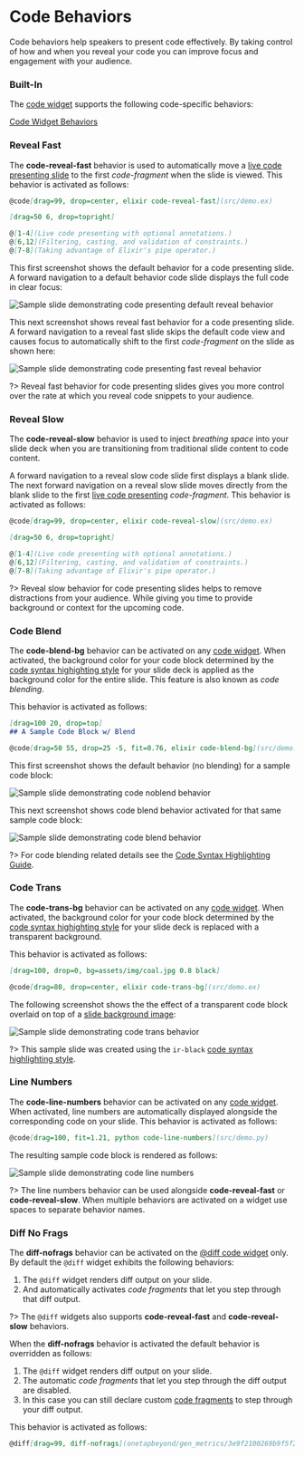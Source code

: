 # Code Behaviors

Code behaviors help speakers to present code effectively. By taking control of how and when you reveal your code you can improve focus and engagement with your audience.

### Built-In

The [code widget](/code/widgets.md) supports the following code-specific behaviors:

[Code Widget Behaviors](../_snippets/code-widget-behaviors.md ':include')

### Reveal Fast

The **code-reveal-fast** behavior is used to automatically move a [live code presenting slide](/code/presenting.md) to the first *code-fragment* when the slide is viewed. This behavior is activated as follows:

```markdown
@code[drag=99, drop=center, elixir code-reveal-fast](src/demo.ex)

[drag=50 6, drop=topright]

@[1-4](Live code presenting with optional annotations.)
@[6,12](Filtering, casting, and validation of constraints.)
@[7-8](Taking advantage of Elixir's pipe operator.)
```

This first screenshot shows the default behavior for a code presenting slide. A forward navigation to a default behavior code slide displays the full code in clear focus:

![Sample slide demonstrating code presenting default reveal behavior](../_images/gitpitch-code-behaviors-default.jpg)

This next screenshot shows reveal fast behavior for a code presenting slide. A forward navigation to a reveal fast slide skips the default code view and causes focus to automatically shift to the first *code-fragment* on the slide as shown here:

![Sample slide demonstrating code presenting fast reveal behavior](../_images/gitpitch-code-behaviors-fast.jpg)

?> Reveal fast behavior for code presenting slides gives you more control over the rate at which you reveal code snippets to your audience.

### Reveal Slow


The **code-reveal-slow** behavior is used to inject *breathing space* into your slide deck when you are transitioning from traditional slide content to code content.

A forward navigation to a reveal slow code slide first displays a blank slide. The next forward navigation on a reveal slow slide moves directly from the blank slide to the first [live code presenting](/code/presenting.md) *code-fragment*. This behavior is activated as follows:

```markdown
@code[drag=99, drop=center, elixir code-reveal-slow](src/demo.ex)

[drag=50 6, drop=topright]

@[1-4](Live code presenting with optional annotations.)
@[6,12](Filtering, casting, and validation of constraints.)
@[7-8](Taking advantage of Elixir's pipe operator.)
```

?> Reveal slow behavior for code presenting slides helps to remove distractions from your audience. While giving you time to provide background or context for the upcoming code.

### Code Blend

The **code-blend-bg** behavior can be activated on any [code widget](/code/widgets.md). When activated, the background color for your code block determined by the [code syntax highighting style](/code/highlighting.md) for your slide deck is applied as the background color for the entire slide. This feature is also known as *code blending*.

This behavior is activated as follows:

```markdown
[drag=100 20, drop=top]
## A Sample Code Block w/ Blend

@code[drag=50 55, drop=25 -5, fit=0.76, elixir code-blend-bg](src/demo.ex)
```

This first screenshot shows the default behavior (no blending) for a sample code block:

![Sample slide demonstrating code noblend behavior](../_images/gitpitch-code-behaviors-noblend.png)

This next screenshot shows code blend behavior activated for that same sample code block:

![Sample slide demonstrating code blend behavior](../_images/gitpitch-code-behaviors-blend-bg.png)

?> For code blending related details see the [Code Syntax Highlighting Guide](/code/highlighting.md).

### Code Trans

The **code-trans-bg** behavior can be activated on any [code widget](/code/widgets.md). When activated, the background color for your code block determined by the [code syntax highighting style](/code/highlighting.md) for your slide deck is replaced with a transparent background.

This behavior is activated as follows:

```markdown
[drag=100, drop=0, bg=assets/img/coal.jpg 0.8 black]

@code[drag=80, drop=center, elixir code-trans-bg](src/demo.ex)
```

The following screenshot shows the the effect of a transparent code block overlaid on top of a [slide background image](/images/):

![Sample slide demonstrating code trans behavior](../_images/gitpitch-code-behaviors-trans-bg.png)

?> This sample slide was created using the `ir-black` [code syntax highlighting style](/code/highlighting.md).


### Line Numbers

The **code-line-numbers** behavior can be activated on any [code widget](/code/widgets.md). When activated, line numbers are automatically displayed alongside the corresponding code on your slide. This behavior is activated as follows:

```markdown
@code[drag=100, fit=1.21, python code-line-numbers](src/demo.py)
```

The resulting sample code block is rendered as follows:

![Sample slide demonstrating code line numbers](../_images/gitpitch-code-behaviors-line-numbers.png)

?> The line numbers behavior can be used alongside **code-reveal-fast** or **code-reveal-slow**. When multiple behaviors are activated on a widget use spaces to separate behavior names.

### Diff No Frags

The **diff-nofrags** behavior can be activated on the [@diff code widget](/code/widgets.md) only. By default the `@diff` widget exhibits the following behaviors:

1. The `@diff` widget renders diff output on your slide.
1. And automatically activates *code fragments* that let you step through that diff output.

?> The `@diff` widgets also supports **code-reveal-fast** and **code-reveal-slow** behaviors.


When the **diff-nofrags** behavior is activated the default behavior is overridden as follows:

1. The `@diff` widget renders diff output on your slide.
1. The automatic *code fragments* that let you step through the diff output are disabled.
1. In this case you can still declare custom [code fragments](/code/presenting.md) to step through your diff output.

This behavior is activated as follows:

```markdown
@diff[drag=99, diff-nofrags](onetapbeyond/gen_metrics/3e9f2100269b9f5f2fd98975bd417089183ddcf2)
```

